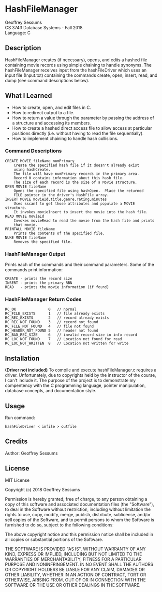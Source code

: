 # HashFileManager

Geoffrey Sessums  
CS 3743 Database Systems - Fall 2018  
Language: C  

## Description

HashFileManager creates (if necessary), opens, and edits a hashed file
containing movie records using simple chaining to handle synonyms. The
hashFileManager receives input from the hashFileDriver which uses an
input file (Input.txt) containing the commands create, open, insert, read,
and dump (see command descriptions below).

## What I Learned

* How to create, open, and edit files in C.
* How to redirect output to a file.
* How to return a value through the parameter by passing the address of a
   structure and accessing its members.
* How to create a hashed direct access file to allow access at particular positions
  directly (i.e. without having to read the file sequentially).
* How to implement chaining to handle hash collisions.

### Command Descriptions

    CREATE MOVIE fileName numPrimary
        Create the specified hash file if it doesn't already exist
        using hashCreate.
        The file will have numPrimary records in the primary area.
        Record 0 contains information about this hash file.
        The size of each record is the size of a Movie structure.
    OPEN MOVIE fileName
        Opens the specified file using hashOpen.  Place the returned
        FILE pointer in the driver's HashFile array.
    INSERT MOVIE movieId,title,genre,rating,minutes
        Uses sscanf to get those attributes and populate a MOVIE structure.
        It invokes movieInsert to insert the movie into the hash file.
    READ MOVIE movieId
        Invokes movieRead to read the movie from the hash file and prints
        that movie.
    PRINTALL MOVIE fileName
        Prints the contents of the specified file.
    NUKE MOVIE fileName
        Removes the specified file.

### HashFileManager Output

Prints each of the commands and their command parameters. Some of the
commands print information:  

    CREATE - prints the record size
    INSERT - prints the primary RBN
    READ   - prints the movie information (if found)

### HashFileManager Return Codes

    RC_OK               0   // normal
    RC_FILE_EXISTS      1   // file already exists
    RC_REC_EXISTS       2   // record already exists
    RC_REC_NOT_FOUND    3   // record not found
    RC_FILE_NOT_FOUND   4   // file not found
    RC_HEADER_NOT_FOUND 5   // header not found
    RC_BAD_REC_SIZE     6   // invalid record size in info record
    RC_LOC_NOT_FOUND    7   // Location not found for read
    RC_LOC_NOT_WRITTEN  8   // Location not written for write

## Installation

**(Driver not included)**
To compile and execute hashFileManager.c requires a driver. Unfortunately,
due to copyrights held by the instructor of the course, I can't include it.
The purpose of the project is to demonstrate my compentency with the C
programming language, pointer manipulation, database concepts, and documentation
style.

## Usage

Run command:

    hashFileDriver < infile > outfile

## Credits

Author: Geoffrey Sessums

## License

MIT License

Copyright (c) 2018 Geoffrey Sessums

Permission is hereby granted, free of charge, to any person obtaining a copy
of this software and associated documentation files (the "Software"), to deal
in the Software without restriction, including without limitation the rights
to use, copy, modify, merge, publish, distribute, sublicense, and/or sell
copies of the Software, and to permit persons to whom the Software is
furnished to do so, subject to the following conditions:

The above copyright notice and this permission notice shall be included in all
copies or substantial portions of the Software.

THE SOFTWARE IS PROVIDED "AS IS", WITHOUT WARRANTY OF ANY KIND, EXPRESS OR
IMPLIED, INCLUDING BUT NOT LIMITED TO THE WARRANTIES OF MERCHANTABILITY,
FITNESS FOR A PARTICULAR PURPOSE AND NONINFRINGEMENT. IN NO EVENT SHALL THE
AUTHORS OR COPYRIGHT HOLDERS BE LIABLE FOR ANY CLAIM, DAMAGES OR OTHER
LIABILITY, WHETHER IN AN ACTION OF CONTRACT, TORT OR OTHERWISE, ARISING FROM,
OUT OF OR IN CONNECTION WITH THE SOFTWARE OR THE USE OR OTHER DEALINGS IN THE
SOFTWARE.
